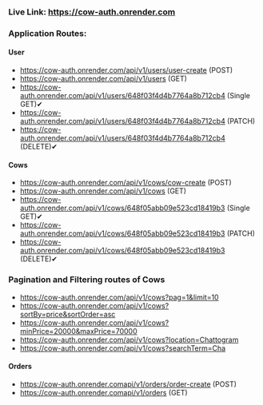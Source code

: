 ### Live Link: https://cow-auth.onrender.com

### Application Routes:

#### User

- https://cow-auth.onrender.com/api/v1/users/user-create (POST)
- https://cow-auth.onrender.com/api/v1/users (GET)
- https://cow-auth.onrender.com/api/v1/users/648f03f4d4b7764a8b712cb4 (Single GET)✔
- https://cow-auth.onrender.com/api/v1/users/648f03f4d4b7764a8b712cb4 (PATCH)
- https://cow-auth.onrender.com/api/v1/users/648f03f4d4b7764a8b712cb4 (DELETE)✔

#### Cows

- https://cow-auth.onrender.com/api/v1/cows/cow-create (POST)
- https://cow-auth.onrender.com/api/v1/cows (GET)
- https://cow-auth.onrender.com/api/v1/cows/648f05abb09e523cd18419b3 (Single GET)✔
- https://cow-auth.onrender.com/api/v1/cows/648f05abb09e523cd18419b3 (PATCH)
- https://cow-auth.onrender.com/api/v1/cows/648f05abb09e523cd18419b3 (DELETE)✔

### Pagination and Filtering routes of Cows

- https://cow-auth.onrender.com/api/v1/cows?pag=1&limit=10
- https://cow-auth.onrender.com/api/v1/cows?sortBy=price&sortOrder=asc
- https://cow-auth.onrender.com/api/v1/cows?minPrice=20000&maxPrice=70000
- https://cow-auth.onrender.com/api/v1/cows?location=Chattogram
- https://cow-auth.onrender.com/api/v1/cows?searchTerm=Cha

#### Orders

- https://cow-auth.onrender.comapi/v1/orders/order-create (POST)
- https://cow-auth.onrender.comapi/v1/orders (GET)
